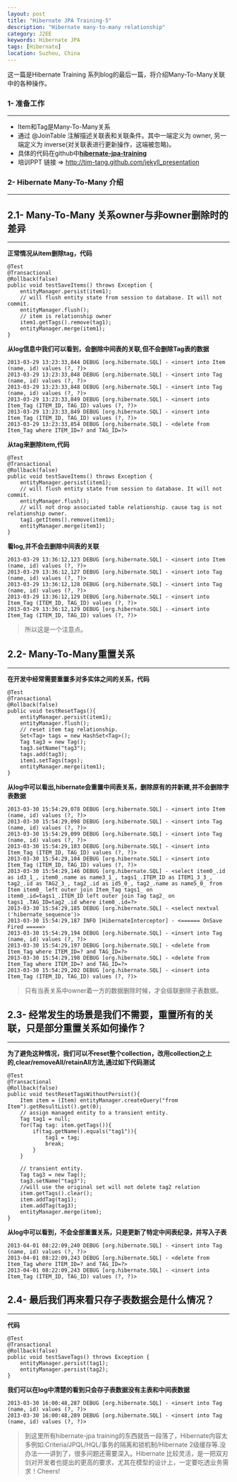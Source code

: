 ```yaml
---
layout: post
title: "Hibernate JPA Training-5"
description: "Hibernate many-to-many relationship"
category: J2EE 
keywords: Hibernate JPA
tags: [Hibernate]
location: Suzhou, China
---
```


这一篇是Hibernate Training 系列blog的最后一篇，将介绍Many-To-Many关联中的各种操作。

### 1- 准备工作
---
- Item和Tag是Many-To-Many关系
- 通过 @JoinTable 注解描述关联表和关联条件。其中一端定义为 owner, 另一端定义为 inverse(对关联表进行更新操作，这端被忽略)。
- 具体的代码在github中[**hibernate-jpa-training**](https://github.com/tim-tang/hibernate-jpa-training)    
- 培训PPT 链接 => <http://tim-tang.github.com/jekyll_presentation> 

### 2- Hibernate Many-To-Many 介绍
---

## 2.1- Many-To-Many 关系owner与非owner删除时的差异
---

**正常情况从item删除tag，代码**

	@Test
    @Transactional
    @Rollback(false)
    public void testSaveItems() throws Exception {
        entityManager.persist(item1);
        // will flush entity state from session to database. It will not commit.
        entityManager.flush();
        // item is relationship owner
        item1.getTags().remove(tag1);
        entityManager.merge(item1);
    }

**从log信息中我们可以看到，会删除中间表的关联,但不会删除Tag表的数据**

    2013-03-29 13:23:33,844 DEBUG [org.hibernate.SQL] - <insert into Item (name, id) values (?, ?)>
    2013-03-29 13:23:33,848 DEBUG [org.hibernate.SQL] - <insert into Tag (name, id) values (?, ?)>
    2013-03-29 13:23:33,848 DEBUG [org.hibernate.SQL] - <insert into Tag (name, id) values (?, ?)>
    2013-03-29 13:23:33,849 DEBUG [org.hibernate.SQL] - <insert into Item_Tag (ITEM_ID, TAG_ID) values (?, ?)>
    2013-03-29 13:23:33,849 DEBUG [org.hibernate.SQL] - <insert into Item_Tag (ITEM_ID, TAG_ID) values (?, ?)>
    2013-03-29 13:23:33,854 DEBUG [org.hibernate.SQL] - <delete from Item_Tag where ITEM_ID=? and TAG_ID=?>

**从tag来删除item,代码**
    
    @Test
    @Transactional
    @Rollback(false)
    public void testSaveItems() throws Exception {
        entityManager.persist(item1);
        // will flush entity state from session to database. It will not commit.
        entityManager.flush();
        // will not drop associated table relationship. cause tag is not relationship owner.
        tag1.getItems().remove(item1);
        entityManager.merge(item1);
    }

**看log,并不会去删除中间表的关联**

    2013-03-29 13:36:12,123 DEBUG [org.hibernate.SQL] - <insert into Item (name, id) values (?, ?)>
    2013-03-29 13:36:12,127 DEBUG [org.hibernate.SQL] - <insert into Tag (name, id) values (?, ?)>
    2013-03-29 13:36:12,128 DEBUG [org.hibernate.SQL] - <insert into Tag (name, id) values (?, ?)>
    2013-03-29 13:36:12,129 DEBUG [org.hibernate.SQL] - <insert into Item_Tag (ITEM_ID, TAG_ID) values (?, ?)>
    2013-03-29 13:36:12,129 DEBUG [org.hibernate.SQL] - <insert into Item_Tag (ITEM_ID, TAG_ID) values (?, ?)>

> 所以这是一个注意点。

## 2.2- Many-To-Many重置关系
---

**在开发中经常需要重置多对多实体之间的关系，代码**

    @Test
    @Transactional
    @Rollback(false)
    public void testResetTags(){
        entityManager.persist(item1);
        entityManager.flush();
        // reset item tag relationship.
        Set<Tag> tags = new HashSet<Tag>();
        Tag tag3 = new Tag();
        tag3.setName("tag3");
        tags.add(tag3);
        item1.setTags(tags);  
        entityManager.merge(item1);
    }

**从log中可以看出,hibernate会重置中间表关系，删除原有的并新建,并不会删除字表数据**

    2013-03-30 15:54:29,078 DEBUG [org.hibernate.SQL] - <insert into Item (name, id) values (?, ?)>
    2013-03-30 15:54:29,098 DEBUG [org.hibernate.SQL] - <insert into Tag (name, id) values (?, ?)>
    2013-03-30 15:54:29,099 DEBUG [org.hibernate.SQL] - <insert into Tag (name, id) values (?, ?)>
    2013-03-30 15:54:29,103 DEBUG [org.hibernate.SQL] - <insert into Item_Tag (ITEM_ID, TAG_ID) values (?, ?)>
    2013-03-30 15:54:29,104 DEBUG [org.hibernate.SQL] - <insert into Item_Tag (ITEM_ID, TAG_ID) values (?, ?)>
    2013-03-30 15:54:29,146 DEBUG [org.hibernate.SQL] - <select item0_.id as id3_1_, item0_.name as name3_1_, tags1_.ITEM_ID as ITEM1_3_3_, tag2_.id as TAG2_3_, tag2_.id as id5_0_, tag2_.name as name5_0_ from Item item0_ left outer join Item_Tag tags1_ on item0_.id=tags1_.ITEM_ID left outer join Tag tag2_ on tags1_.TAG_ID=tag2_.id where item0_.id=?>
    2013-03-30 15:54:29,185 DEBUG [org.hibernate.SQL] - <select nextval ('hibernate_sequence')>
    2013-03-30 15:54:29,187 INFO [HibernateInterceptor] - <====== OnSave Fired =====>
    2013-03-30 15:54:29,194 DEBUG [org.hibernate.SQL] - <insert into Tag (name, id) values (?, ?)>
    2013-03-30 15:54:29,197 DEBUG [org.hibernate.SQL] - <delete from Item_Tag where ITEM_ID=? and TAG_ID=?>
    2013-03-30 15:54:29,198 DEBUG [org.hibernate.SQL] - <delete from Item_Tag where ITEM_ID=? and TAG_ID=?>
    2013-03-30 15:54:29,202 DEBUG [org.hibernate.SQL] - <insert into Item_Tag (ITEM_ID, TAG_ID) values (?, ?)>

> 只有当表关系中owner着一方的数据删除时候，才会级联删除子表数据。

## 2.3- 经常发生的场景是我们不需要，重置所有的关联，只是部分重置关系如何操作？
---

**为了避免这种情况，我们可以不reset整个collection，改用collection之上的,clear/removeAll/retainAll方法,通过如下代码测试**

    @Test
    @Transactional
    @Rollback(false)
    public void testResetTagsWithoutPersist(){
        Item item = (Item) entityManager.createQuery("from Item").getResultList().get(0);
        // assign managed entity to a transient entity.
        Tag tag1 = null;
        for(Tag tag: item.getTags()){
            if(tag.getName().equals("tag1")){
                tag1 = tag;
                break;
            }
        }
        
        // transient entity.
        Tag tag3 = new Tag();
        tag3.setName("tag3");
        //will use the original set will not delete tag2 relation
        item.getTags().clear();
        item.addTag(tag1);
        item.addTag(tag3);
        entityManager.merge(item);
    }

**从log中可以看到，不会全部重置关系，只是更新了特定中间表纪录，并写入子表**

    2013-04-01 08:22:09,240 DEBUG [org.hibernate.SQL] - <insert into Tag (name, id) values (?, ?)>
    2013-04-01 08:22:09,243 DEBUG [org.hibernate.SQL] - <delete from Item_Tag where ITEM_ID=? and TAG_ID=?>
    2013-04-01 08:22:09,243 DEBUG [org.hibernate.SQL] - <insert into Item_Tag (ITEM_ID, TAG_ID) values (?, ?)>

## 2.4- 最后我们再来看只存子表数据会是什么情况？
---

**代码**

    @Test
    @Transactional
    @Rollback(false)
    public void testSaveTags() throws Exception {
        entityManager.persist(tag1);
        entityManager.persist(tag2);
    }

**我们可以在log中清楚的看到只会存子表数据没有主表和中间表数据**

    2013-03-30 16:00:48,287 DEBUG [org.hibernate.SQL] - <insert into Tag (name, id) values (?, ?)>
    2013-03-30 16:00:48,289 DEBUG [org.hibernate.SQL] - <insert into Tag (name, id) values (?, ?)>

> 到这里所有hibernate-jpa training的东西就告一段落了，Hibernate内容太多例如:Criteria/JPQL/HQL/事务的隔离和锁机制/Hibernate 2级缓存等.没办法一一讲到了，很多问题还需要深入。Hibernate 比较灵活，是一把双刃剑对开发者也提出的更高的要求，尤其在模型的设计上，一定要吃透业务需求！Cheers!
